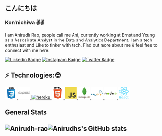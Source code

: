 ## こんにちは
### Kon'nichiwa ✌️✌️

I am Anirudh Rao, people call me Ani, currently working at Ernst and Young as a Assosicate Analyst in the Data and Analytics Department. I am a tech enthusiast and Like to tinker with tech.  Find out more about me & feel free to connect with me here:

[![Linkedin Badge](https://img.shields.io/badge/-AnirudhRao-blue?style=flat-square&logo=Linkedin&logoColor=white&link=https://www.linkedin.com/in/anirudhemmadi/)](https://www.linkedin.com/in/anirudh-rao-494a82168/)
[![Instagram Badge](https://img.shields.io/badge/-AnirudhRao-purple?style=flat-square&logo=instagram&logoColor=white&link=https://instagram.com/kanna6501/)](https://www.instagram.com/anirudh__rao/)
[![Twitter Badge](https://img.shields.io/badge/-@Rookr1312-blue?style=flat-square&logo=twitter&logoColor=white&link=https://twitter.com/Rookr1312/)](https://twitter.com/Rookr1312)


## ⚡ Technologies:😎

<p align="left"><a href="https://www.w3schools.com/css/" target="_blank" rel="noreferrer"> <img src="https://raw.githubusercontent.com/devicons/devicon/master/icons/css3/css3-original-wordmark.svg" alt="css3" width="40" height="40"/> </a> <a href="https://expressjs.com" target="_blank" rel="noreferrer"> <img src="https://raw.githubusercontent.com/devicons/devicon/master/icons/express/express-original-wordmark.svg" alt="express" width="40" height="40"/> </a> <a href="https://heroku.com" target="_blank" rel="noreferrer"> <img src="https://www.vectorlogo.zone/logos/heroku/heroku-icon.svg" alt="heroku" width="40" height="40"/> </a> <a href="https://www.w3.org/html/" target="_blank" rel="noreferrer"> <img src="https://raw.githubusercontent.com/devicons/devicon/master/icons/html5/html5-original-wordmark.svg" alt="html5" width="40" height="40"/> </a> <a href="https://developer.mozilla.org/en-US/docs/Web/JavaScript" target="_blank" rel="noreferrer"> <img src="https://raw.githubusercontent.com/devicons/devicon/master/icons/javascript/javascript-original.svg" alt="javascript" width="40" height="40"/> </a> <a href="https://www.mongodb.com/" target="_blank" rel="noreferrer"> <img src="https://raw.githubusercontent.com/devicons/devicon/master/icons/mongodb/mongodb-original-wordmark.svg" alt="mongodb" width="40" height="40"/> </a> <a href="https://www.mysql.com/" target="_blank" rel="noreferrer"> <img src="https://raw.githubusercontent.com/devicons/devicon/master/icons/mysql/mysql-original-wordmark.svg" alt="mysql" width="40" height="40"/> </a> <a href="https://nodejs.org" target="_blank" rel="noreferrer"> <img src="https://raw.githubusercontent.com/devicons/devicon/master/icons/nodejs/nodejs-original-wordmark.svg" alt="nodejs" width="40" height="40"/> </a> <a href="https://reactjs.org/" target="_blank" rel="noreferrer"> <img src="https://raw.githubusercontent.com/devicons/devicon/master/icons/react/react-original-wordmark.svg" alt="react" width="40" height="40"/> </a> </a> </p>



<h2>General Stats<h2>
<p><img align="left" src="https://github-readme-stats.vercel.app/api/top-langs?username=Anirudh-rao&show_icons=true&theme=dark&locale=en&layout=compact" alt="Anirudh-rao" /></p>
  
![Anirudhs's GitHub stats](https://github-readme-stats.vercel.app/api?username=Anirudh-rao&theme=aura&show_icons=true)



